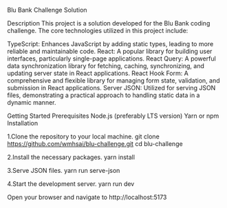 Blu Bank Challenge Solution

Description
This project is a solution developed for the Blu Bank coding challenge. The core technologies utilized in this project include:

TypeScript: Enhances JavaScript by adding static types, leading to more reliable and maintainable code.
React: A popular library for building user interfaces, particularly single-page applications.
React Query: A powerful data synchronization library for fetching, caching, synchronizing, and updating server state in React applications.
React Hook Form: A comprehensive and flexible library for managing form state, validation, and submission in React applications.
Server JSON: Utilized for serving JSON files, demonstrating a practical approach to handling static data in a dynamic manner.

Getting Started
Prerequisites
Node.js (preferably LTS version)
Yarn or npm
Installation

1.Clone the repository to your local machine.
git clone https://github.com/wmhsai/blu-challenge.git
cd blu-challenge

2.Install the necessary packages.
yarn install

3.Serve JSON files.
yarn run serve-json

4.Start the development server.
yarn run dev

Open your browser and navigate to http://localhost:5173
